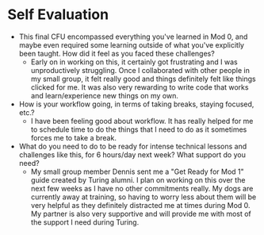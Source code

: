 # Self Evaluation

- This final CFU encompassed everything you've learned in Mod 0, and maybe even required some learning outside of what you've explicitly been taught. How did it feel as you faced these challenges?
  * Early on in working on this, it certainly got frustrating and I was unproductively struggling. Once I collaborated with other people in my small group, it felt really good and things definitely felt like things clicked for me. It was also very rewarding to write code that works and learn/experience new things on my own.
- How is your workflow going, in terms of taking breaks, staying focused, etc.?
  * I have been feeling good about workflow. It has really helped for me to schedule time to do the things that I need to do as it sometimes forces me to take a break.
- What do you need to do to be ready for intense technical lessons and challenges like this, for 6 hours/day next week? What support do you need?
  * My small group member Dennis sent me a "Get Ready for Mod 1" guide created by Turing alumni. I plan on working on this over the next few weeks as I have no other commitments really. My dogs are currently away at training, so having to worry less about them will be very helpful as they definitely distracted me at times during Mod 0. My partner is also very supportive and will provide me with most of the support I need during Turing. 
